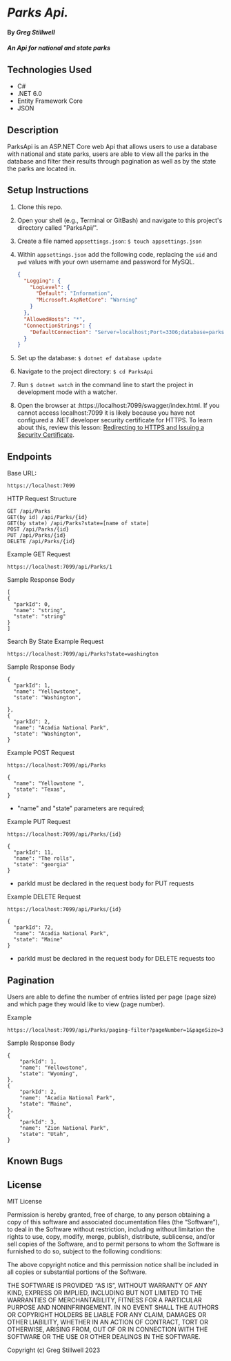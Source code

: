 # _Parks Api._

#### By _Greg Stillwell_

#### _An Api for national and state parks_

## Technologies Used

* C#
* .NET 6.0
* Entity Framework Core
* JSON


## Description

ParksApi is an ASP.NET Core web Api that allows users to use a database with national and state parks, users are able to view all the parks in the database and filter their results through pagination as well as by the state the parks are located in.     

## Setup Instructions

1. Clone this repo.
2. Open your shell (e.g., Terminal or GitBash) and navigate to this project's directory called "ParksApi/". 
3. Create a file named `appsettings.json`: `$ touch appsettings.json`
4. Within `appsettings.json` add the following code, replacing the `uid` and `pwd` values with your own username and password for MySQL.

    ```json
    {
      "Logging": {
        "LogLevel": {
          "Default": "Information",
          "Microsoft.AspNetCore": "Warning"
        }
      },
      "AllowedHosts": "*",
      "ConnectionStrings": {
        "DefaultConnection": "Server=localhost;Port=3306;database=parksapi;uid=root;pwd=epicodus;"
      }
    }
    ```
5. Set up the database: `$ dotnet ef database update`
6. Navigate to the project directory: `$ cd ParksApi`
7. Run `$ dotnet watch` in the command line to start the project in development mode with a watcher.
8. Open the browser at :https://localhost:7099/swagger/index.html. If you cannot access localhost:7099 it is likely because you have not configured a .NET developer security certificate for HTTPS. To learn about this, review this lesson: [Redirecting to HTTPS and Issuing a Security Certificate](https://www.learnhowtoprogram.com/c-and-net/basic-web-applications/redirecting-to-https-and-issuing-a-security-certificate).

## Endpoints

Base URL: 
  ```
  https://localhost:7099
  ```

HTTP Request Structure
  ```
  GET /api/Parks
  GET(by id) /api/Parks/{id}
  GET(by state) /api/Parks?state=[name of state]
  POST /api/Parks/{id}
  PUT /api/Parks/{id}
  DELETE /api/Parks/{id}
  ```

Example GET Request
  ```
  https://localhost:7099/api/Parks/1
  ```

Sample Response Body
  ```
 [
  {
    "parkId": 0,
    "name": "string",
    "state": "string"
  }
]
  ```

Search By State Example Request
  ```
  https://localhost:7099/api/Parks?state=washington
  ```

Sample Response Body
  ```
  {
    "parkId": 1,
    "name": "Yellowstone",
    "state": "Washington",

  },
  {
    "parkId": 2,
    "name": "Acadia National Park",
    "state": "Washington",
  }
  ```

  Example POST Request
  ```
  https://localhost:7099/api/Parks

  {
    "name": "Yellowstone ",
    "state": "Texas",
  }
  ```
  * "name" and "state" parameters are required;


  Example PUT Request
  ```
  https://localhost:7099/api/Parks/{id}

  {
    "parkId": 11,
    "name": "The rolls",
    "state": "georgia"
  }
  ```
  * parkId must be declared in the request body for PUT requests

  Example DELETE Request
  ```
  https://localhost:7099/api/Parks/{id}

  {
    "parkId": 72,
    "name": "Acadia National Park",
    "state": "Maine"
  }
  ```
  * parkId must be declared in the request body for DELETE requests too


## Pagination

Users are able to define the number of entries listed per page (page size) and which page they would like to view (page number).

Example
  ```
  https://localhost:7099/api/Parks/paging-filter?pageNumber=1&pageSize=3
  ```

Sample Response Body
  ```
  {
      "parkId": 1,
      "name": "Yellowstone",
      "state": "Wyoming",
  },
  {
      "parkId": 2,
      "name": "Acadia National Park",
      "state": "Maine",
  },
  {
      "parkId": 3,
      "name": "Zion National Park",
      "state": "Utah",
  }
  ```

## Known Bugs



## License
MIT License

Permission is hereby granted, free of charge, to any person obtaining a copy of this software and associated documentation files (the “Software”), to deal in the Software without restriction, including without limitation the rights to use, copy, modify, merge, publish, distribute, sublicense, and/or sell copies of the Software, and to permit persons to whom the Software is furnished to do so, subject to the following conditions:

The above copyright notice and this permission notice shall be included in all copies or substantial portions of the Software.

THE SOFTWARE IS PROVIDED “AS IS”, WITHOUT WARRANTY OF ANY KIND, EXPRESS OR IMPLIED, INCLUDING BUT NOT LIMITED TO THE WARRANTIES OF MERCHANTABILITY, FITNESS FOR A PARTICULAR PURPOSE AND NONINFRINGEMENT. IN NO EVENT SHALL THE AUTHORS OR COPYRIGHT HOLDERS BE LIABLE FOR ANY CLAIM, DAMAGES OR OTHER LIABILITY, WHETHER IN AN ACTION OF CONTRACT, TORT OR OTHERWISE, ARISING FROM, OUT OF OR IN CONNECTION WITH THE SOFTWARE OR THE USE OR OTHER DEALINGS IN THE SOFTWARE.

Copyright (c) Greg Stillwell 2023 
